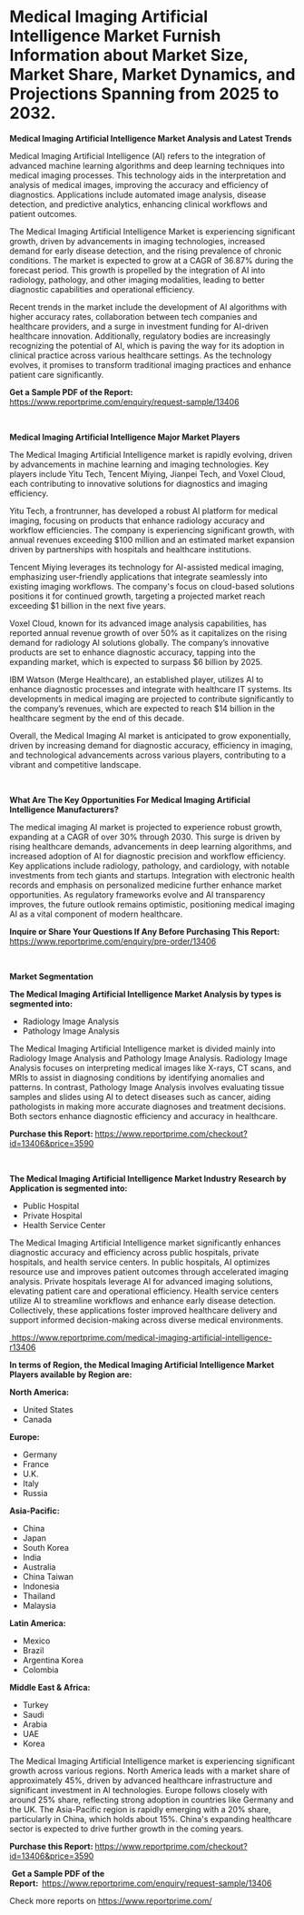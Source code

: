 <p><h1>Medical Imaging Artificial Intelligence Market Furnish Information about Market Size, Market Share, Market Dynamics, and Projections Spanning from 2025 to 2032.</h1></p><p><strong>Medical Imaging Artificial Intelligence Market Analysis and Latest Trends</strong></p>
<p><p>Medical Imaging Artificial Intelligence (AI) refers to the integration of advanced machine learning algorithms and deep learning techniques into medical imaging processes. This technology aids in the interpretation and analysis of medical images, improving the accuracy and efficiency of diagnostics. Applications include automated image analysis, disease detection, and predictive analytics, enhancing clinical workflows and patient outcomes.</p><p>The Medical Imaging Artificial Intelligence Market is experiencing significant growth, driven by advancements in imaging technologies, increased demand for early disease detection, and the rising prevalence of chronic conditions. The market is expected to grow at a CAGR of 36.87% during the forecast period. This growth is propelled by the integration of AI into radiology, pathology, and other imaging modalities, leading to better diagnostic capabilities and operational efficiency.</p><p>Recent trends in the market include the development of AI algorithms with higher accuracy rates, collaboration between tech companies and healthcare providers, and a surge in investment funding for AI-driven healthcare innovation. Additionally, regulatory bodies are increasingly recognizing the potential of AI, which is paving the way for its adoption in clinical practice across various healthcare settings. As the technology evolves, it promises to transform traditional imaging practices and enhance patient care significantly.</p></p>
<p><strong>Get a Sample PDF of the Report:&nbsp;</strong> <a href="https://www.reportprime.com/enquiry/request-sample/13406?utm_campaign=3253&utm_medium=2&utm_source=Github&utm_content=ia&utm_term=20032025&utm_id=medical-imaging-artificial-intelligence">https://www.reportprime.com/enquiry/request-sample/13406</a></p>
<p>&nbsp;</p>
<p><strong>Medical Imaging Artificial Intelligence Major Market Players</strong></p>
<p><p>The Medical Imaging Artificial Intelligence market is rapidly evolving, driven by advancements in machine learning and imaging technologies. Key players include Yitu Tech, Tencent Miying, Jianpei Tech, and Voxel Cloud, each contributing to innovative solutions for diagnostics and imaging efficiency.</p><p>Yitu Tech, a frontrunner, has developed a robust AI platform for medical imaging, focusing on products that enhance radiology accuracy and workflow efficiencies. The company is experiencing significant growth, with annual revenues exceeding $100 million and an estimated market expansion driven by partnerships with hospitals and healthcare institutions.</p><p>Tencent Miying leverages its technology for AI-assisted medical imaging, emphasizing user-friendly applications that integrate seamlessly into existing imaging workflows. The company's focus on cloud-based solutions positions it for continued growth, targeting a projected market reach exceeding $1 billion in the next five years.</p><p>Voxel Cloud, known for its advanced image analysis capabilities, has reported annual revenue growth of over 50% as it capitalizes on the rising demand for radiology AI solutions globally. The company’s innovative products are set to enhance diagnostic accuracy, tapping into the expanding market, which is expected to surpass $6 billion by 2025.</p><p>IBM Watson (Merge Healthcare), an established player, utilizes AI to enhance diagnostic processes and integrate with healthcare IT systems. Its developments in medical imaging are projected to contribute significantly to the company’s revenues, which are expected to reach $14 billion in the healthcare segment by the end of this decade.</p><p>Overall, the Medical Imaging AI market is anticipated to grow exponentially, driven by increasing demand for diagnostic accuracy, efficiency in imaging, and technological advancements across various players, contributing to a vibrant and competitive landscape.</p></p>
<p>&nbsp;</p>
<p><strong>What Are The Key Opportunities For Medical Imaging Artificial Intelligence Manufacturers?</strong></p>
<p><p>The medical imaging AI market is projected to experience robust growth, expanding at a CAGR of over 30% through 2030. This surge is driven by rising healthcare demands, advancements in deep learning algorithms, and increased adoption of AI for diagnostic precision and workflow efficiency. Key applications include radiology, pathology, and cardiology, with notable investments from tech giants and startups. Integration with electronic health records and emphasis on personalized medicine further enhance market opportunities. As regulatory frameworks evolve and AI transparency improves, the future outlook remains optimistic, positioning medical imaging AI as a vital component of modern healthcare.</p></p>
<p><strong>Inquire or Share Your Questions If Any Before Purchasing This Report:</strong> <a href="https://www.reportprime.com/enquiry/pre-order/13406?utm_campaign=3253&utm_medium=2&utm_source=Github&utm_content=ia&utm_term=20032025&utm_id=medical-imaging-artificial-intelligence">https://www.reportprime.com/enquiry/pre-order/13406</a></p>
<p>&nbsp;</p>
<p><strong>Market Segmentation</strong></p>
<p><strong>The Medical Imaging Artificial Intelligence Market Analysis by types is segmented into:</strong></p>
<p><ul><li>Radiology Image Analysis</li><li>Pathology Image Analysis</li></ul></p>
<p><p>The Medical Imaging Artificial Intelligence market is divided mainly into Radiology Image Analysis and Pathology Image Analysis. Radiology Image Analysis focuses on interpreting medical images like X-rays, CT scans, and MRIs to assist in diagnosing conditions by identifying anomalies and patterns. In contrast, Pathology Image Analysis involves evaluating tissue samples and slides using AI to detect diseases such as cancer, aiding pathologists in making more accurate diagnoses and treatment decisions. Both sectors enhance diagnostic efficiency and accuracy in healthcare.</p></p>
<p><strong>Purchase this Report:&nbsp;</strong><a href="https://www.reportprime.com/checkout?id=13406&price=3590&utm_campaign=3253&utm_medium=2&utm_source=Github&utm_content=ia&utm_term=20032025&utm_id=medical-imaging-artificial-intelligence">https://www.reportprime.com/checkout?id=13406&price=3590</a></p>
<p>&nbsp;</p>
<p><strong>The Medical Imaging Artificial Intelligence Market Industry Research by Application is segmented into:</strong></p>
<p><ul><li>Public Hospital</li><li>Private Hospital</li><li>Health Service Center</li></ul></p>
<p><p>The Medical Imaging Artificial Intelligence market significantly enhances diagnostic accuracy and efficiency across public hospitals, private hospitals, and health service centers. In public hospitals, AI optimizes resource use and improves patient outcomes through accelerated imaging analysis. Private hospitals leverage AI for advanced imaging solutions, elevating patient care and operational efficiency. Health service centers utilize AI to streamline workflows and enhance early disease detection. Collectively, these applications foster improved healthcare delivery and support informed decision-making across diverse medical environments.</p></p>
<p><a href="https://www.reportprime.com/medical-imaging-artificial-intelligence-r13406?utm_campaign=3253&utm_medium=2&utm_source=Github&utm_content=ia&utm_term=20032025&utm_id=medical-imaging-artificial-intelligence">&nbsp;https://www.reportprime.com/medical-imaging-artificial-intelligence-r13406</a></p>
<p><strong>In terms of Region, the Medical Imaging Artificial Intelligence Market Players available by Region are:</strong></p>
<p>
    <p> <strong> North America: </strong>
        <ul>
            <li>United States</li>
            <li>Canada</li>
        </ul>
        </p> 
    <p> <strong> Europe: </strong>
        <ul>
            <li>Germany</li>
            <li>France</li>
            <li>U.K.</li>
            <li>Italy</li>
            <li>Russia</li>
        </ul>
        </p> 
    <p> <strong> Asia-Pacific: </strong>
        <ul>
            <li>China</li>
            <li>Japan</li>
            <li>South Korea</li>
            <li>India</li>
            <li>Australia</li>
            <li>China Taiwan</li>
            <li>Indonesia</li>
            <li>Thailand</li>
            <li>Malaysia</li>
        </ul>
        </p> 
    <p> <strong> Latin America: </strong>
        <ul>
            <li>Mexico</li>
            <li>Brazil</li>
            <li>Argentina Korea</li>
            <li>Colombia</li>
        </ul>
        </p> 
    <p> <strong> Middle East & Africa: </strong>
        <ul>
            <li>Turkey</li>
            <li>Saudi</li>
            <li>Arabia</li>
            <li>UAE</li>
            <li>Korea</li>
        </ul>
    </p>
    </p>
<p><p>The Medical Imaging Artificial Intelligence market is experiencing significant growth across various regions. North America leads with a market share of approximately 45%, driven by advanced healthcare infrastructure and significant investment in AI technologies. Europe follows closely with around 25% share, reflecting strong adoption in countries like Germany and the UK. The Asia-Pacific region is rapidly emerging with a 20% share, particularly in China, which holds about 15%. China's expanding healthcare sector is expected to drive further growth in the coming years.</p></p>
<p><strong>Purchase this Report: </strong><a href="https://www.reportprime.com/checkout?id=13406&price=3590&utm_campaign=3253&utm_medium=2&utm_source=Github&utm_content=ia&utm_term=20032025&utm_id=medical-imaging-artificial-intelligence">https://www.reportprime.com/checkout?id=13406&price=3590</a></p>
<p>&nbsp;<strong>Get a Sample PDF of the Report:&nbsp;&nbsp;</strong><a href="https://www.reportprime.com/enquiry/request-sample/13406?utm_campaign=3253&utm_medium=2&utm_source=Github&utm_content=ia&utm_term=20032025&utm_id=medical-imaging-artificial-intelligence">https://www.reportprime.com/enquiry/request-sample/13406</a></p>
<p><strong></strong></p>
<p>Check more reports on <a href="https://www.reportprime.com/?utm_campaign=3253&utm_medium=2&utm_source=Github&utm_content=ia&utm_term=20032025&utm_id=medical-imaging-artificial-intelligence">https://www.reportprime.com/</a></p>